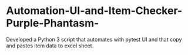 # Automation-UI-and-Item-Checker-Purple-Phantasm-
Developed a Python 3 script that automates with pytest UI and that copy and pastes item data to excel sheet.
